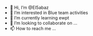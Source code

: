 - 👋 Hi, I’m @El5abaz
- 👀 I’m interested in Blue team activities 
- 🌱 I’m currently learning ewpt
- 💞️ I’m looking to collaborate on ...
- 📫 How to reach me ...

<!---
El5abaz/El5abaz is a ✨ special ✨ repository because its `README.md` (this file) appears on your GitHub profile.
You can click the Preview link to take a look at your changes.
--->
